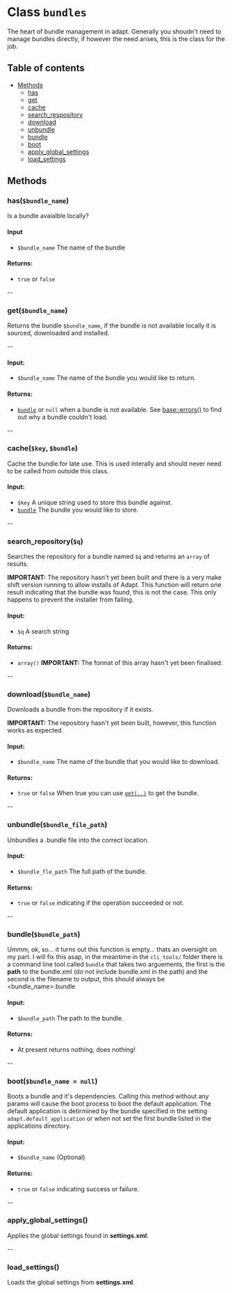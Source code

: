 # Class `bundles`
The heart of bundle management in adapt.  Generally you shoudn't need to manage bundles directly, if however the need arises, this is the class for the job.

## Table of contents
- [Methods](#methods)
    - [has](#hasbundle_name)
    - [get](#getbundle_name)
    - [cache](#cachekey-bundle)
    - [search_respository](#search_repositoryq)
    - [download](#downloadbundle_name)
    - [unbundle](#unbundlebundle_file_path)
    - [bundle](#bundlebundle_path)
    - [boot](#bootbundle_name--null)
    - [apply_global_settings](#apply_global_settings)
    - [load_settings](#load_settings)

## Methods
### has(`$bundle_name`)
Is a bundle avaialble locally?

#### Input
- `$bundle_name` The name of the bundle

#### Returns:
- `true` or `false`

--

### get(`$bundle_name`)
Returns the bundle `$bundle_name`, if the bundle is not available locally it is sourced, downloaded and installed.

--

#### Input:
- `$bundle_name` The name of the bundle you would like to return.

#### Returns:
- [`bundle`](/docs/classes/bundle.md) or `null` when a bundle is not available.  See [base::errors()](/docs/classes/base.md#errorsclear--true) to find out why a bundle couldn't load.

--

### cache(`$key`, `$bundle`)
Cache the bundle for late use.  This is used interally and should never need to be called from outside this class.

#### Input:
- `$key` A unique string used to store this bundle against.
- [`bundle`](/docs/classes/bundle) The bundle you would like to store.

--

### search_repository(`$q`)
Searches the repository for a bundle named `$q` and returns an `array` of results.

**IMPORTANT:** The repository hasn't yet been built and there is a very make shift version running to allow installs of Adapt.  This function will return one result indicating that the bundle was found, this is not the case.  This only happens to prevent the installer from failing.

#### Input:
- `$q` A search string

#### Returns:
- `array()` **IMPORTANT:** The format of this array hasn't yet been finalised.

--

### download(`$bundle_name`)
Downloads a bundle from the repository if it exists.

**IMPORTANT:** The repository hasn't yet been built, however, this function works as expected.

#### Input:
- `$bundle_name` The name of the bundle that you would like to download.

#### Returns:
- `true` or `false` When true you can use [`get(..)`](#getbundle_name) to get the bundle.

--

### unbundle(`$bundle_file_path`)
Unbundles a .bundle file into the correct location.

#### Input:
- `$bundle_fle_path` The full path of the bundle.

#### Returns:
- `true` or `false` indicating if the operation succeeded or not.

--

### bundle(`$bundle_path`)
Ummm, ok, so... it turns out this function is empty... thats an oversight on my part. I will fix this asap, in the meantime in the `cli_tools/` folder there is a command line tool called `bundle` that takes two arguements, the first is the **path** to the bundle.xml (do not include bundle.xml in the path) and the second is the filename to output, this should always be <bundle_name>.bundle

#### Input:
- `$bundle_path` The path to the bundle.

#### Returns:
- At present returns nothing, does nothing!

--

### boot(`$bundle_name = null`)
Boots a bundle and it's dependencies.  Calling this method without any params will cause the boot process to boot the default application.  The default application is detirmined by the bundle specified in the setting `adapt.default_application` or when not set the first bundle listed in the applications directory.

#### Input:
- `$bundle_name` (Optional)

#### Returns:
- `true` or `false` indicating success or failure.

--

### apply_global_settings()
Applies the global settings found in **settings.xml**.

--

### load_settings()
Loads the global settings from **settings.xml**.
